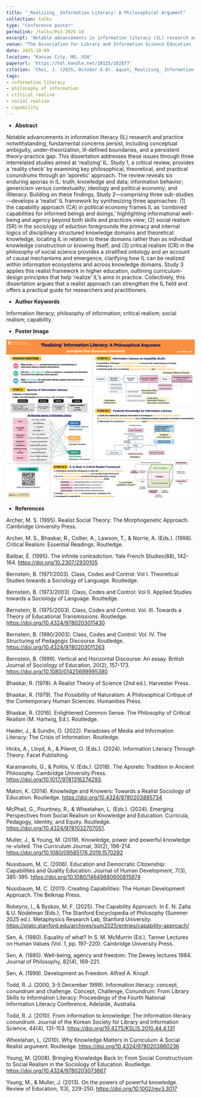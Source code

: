 ```yaml
---
title: "_Realizing_ Information Literacy: A Philosophical Argument"
collection: talks
type: "Conference poster"
permalink: /talks/Po3-2025-10
excerpt: 'Notable advancements in information literacy (IL) research and practice notwithstanding, fundamental concerns persist, including conceptual ambiguity, under-theorization, ill-defined boundaries, and a persistent theory-practice gap. This dissertation addresses these issues through three interrelated studies aimed at ‘realizing’ IL.'
venue: "The Association for Library and Information Science Education (ALISE) 2025 Annual Conference"
date: 2025-10-09
location: "Kansas City, MO, USA"
paperurl: 'https://hdl.handle.net/10125/102877'
citation: 'Choi, J. (2025, October 6-8). &quot;_Realizing_ Information Literacy: A Philosophical Argument.&quot; <i> </i>, Kansas City, MO, USA.'
tags:
- information literacy
- philosophy of information
- critical realism
- social realism
- capability
---
```


- **Abstract**

Notable advancements in information literacy (IL) research and practice notwithstanding, fundamental concerns persist, including conceptual ambiguity, under-theorization, ill-defined boundaries, and a persistent theory-practice gap. This dissertation addresses these issues through three interrelated studies aimed at ‘realizing’ IL. Study 1, a critical review, provides a ‘reality check’ by examining key philosophical, theoretical, and practical conundrums through an ‘aporetic’ approach. The review reveals six enduring aporias in IL: truth; knowledge and data; information behavior; genericism versus contextuality; ideology and political economy; and illiteracy. Building on these findings, Study 2—comprising three sub-studies—develops a ‘realist’ IL framework by synthesizing three approaches: (1) the capability approach (CA) in political economy frames IL as ‘combined capabilities for informed beings and doings,’ highlighting informational well-being and agency beyond both skills and practices view; (2) social realism (SR) in the sociology of eduction foregrounds the primacy and internal logics of disciplinary structured knowledge domains and theoretical knowledge, locating IL in relation to these domains rather than as individual knowledge construction or knowing itself; and (3) critical realism (CR) in the philosophy of social science provides a stratified ontology and an account of causal mechanisms and emergence, clarifying how IL can be realized within information ecosystems and across knowledge domains. Study 3 applies this realist framework in higher education, outlining curriculum-design principles that help ‘realize’ IL’s aims in practice. Collectively, this dissertation argues that a realist approach can strengthen the IL field and offers a practical guide for researchers and practitioners. 


- **Author Keywords**

Information literacy; philosophy of information; critical realism; social realism; capability.

- **Poster Image**

<img src='/images/Po3-ALISE2025-202510-Realizing_IL-Jeongbae_Choi.png'>

- **References**

Archer, M. S. (1995). Realist Social Theory: The Morphogenetic Approach. Cambridge University Press. 

Archer, M. S., Bhaskar, R., Collier, A., Lawson, T., & Norrie, A. (Eds.). (1998). Critical Realism: Essential Readings. Routledge. 

Balibar, É. (1995). The infinite contradiction. Yale French Studies(88), 142-164. https://doi.org/10.2307/2930105 

Bernstein, B. (1971/2003). Class, Codes and Control: Vol I. Theoretical Studies towards a Sociology of Language. Routledge. 

Bernstein, B. (1973/2003). Class, Codes and Control: Vol II. Applied Studies towards a Sociology of Language. Routledge. 

Bernstein, B. (1975/2003). Class, Codes and Control: Vol. III. Towards a Theory of Educational Transmissions. Routledge. https://doi.org/10.4324/9780203011430 

Bernstein, B. (1990/2003). Class, Codes and Control: Vol. IV. The Structuring of Pedagogic Discourse. Routledge. https://doi.org/10.4324/9780203011263 

Bernstein, B. (1999). Vertical and Horizontal Discourse: An essay. British Journal of Sociology of Education, 20(2), 157-173. https://doi.org/10.1080/01425699995380 

Bhaskar, R. (1978). A Realist Theory of Science (2nd ed.). Harvester Press. 

Bhaskar, R. (1979). The Possibility of Naturalism: A Philosophical Critique of the Contemporary Human Sciences. Humanities Press. 

Bhaskar, R. (2016). Enlightened Common Sense: The Philosophy of Critical Realism (M. Hartwig, Ed.). Routledge. 

Haider, J., & Sundin, O. (2022). Paradoxes of Media and Information Literacy: The Crisis of Information. Routledge. 

Hicks, A., Lloyd, A., & Pilerot, O. (Eds.). (2024). Information Literacy Through Theory. Facet Publishing. 

Karamanolis, G., & Politis, V. (Eds.). (2018). The Aporetic Tradition in Ancient Philosophy. Cambridge University Press. https://doi.org/10.1017/9781316274293. 

Maton, K. (2014). Knowledge and Knowers: Towards a Realist Sociology of Education. Routledge. https://doi.org/10.4324/9780203885734 

McPhail, G., Pountney, R., & Wheelahan, L. (Eds.). (2024). Emerging Perspectives from Social Realism on Knowledge and Education: Curricula, Pedagogy, Identity, and Equity. Routledge. https://doi.org/10.4324/9781032707051. 

Muller, J., & Young, M. (2019). Knowledge, power and powerful knowledge re-visited. The Curriculum Journal, 30(2), 196-214. https://doi.org/10.1080/09585176.2019.1570292 

Nussbaum, M. C. (2006). Education and Democratic Citizenship: Capabilities and Quality Education. Journal of Human Development, 7(3), 385-395. https://doi.org/10.1080/14649880600815974 

Nussbaum, M. C. (2011). Creating Capabilities: The Human Development Approach. The Belknap Press. 

Robeyns, I., & Byskov, M. F. (2025). The Capability Approach. In E. N. Zalta & U. Nodelman (Eds.), The Stanford Encyclopedia of Philosophy (Summer 2025 ed.). Metaphysics Research Lab, Stanford University. https://plato.stanford.edu/archives/sum2025/entries/capability-approach/ 

Sen, A. (1980). Equality of what? In S. M. McMurrin (Ed.), Tanner Lectures on Human Values (Vol. 1, pp. 197-220). Cambridge University Press. 

Sen, A. (1985). Well-being, agency and freedom: The Dewey lectures 1984. Journal of Philosophy, 82(4), 169-221. 

Sen, A. (1999). Development as Freedom. Alfred A. Knopf. 

Todd, R. J. (2000, 3-5 December 1999). Information literacy: concept, conundrum and challenge. Concept, Challenge, Conundrum: From Library Skills to Information Literacy: Proceedings of the Fourth National Information Literacy Conference, Adelaide, Australia.

Todd, R. J. (2010). From information to knowledge: The information literacy conundrum. Journal of the Korean Society for Library and Information Science, 44(4), 131-153. https://doi.org/10.4275/KSLIS.2010.44.4.131

Wheelahan, L. (2010). Why Knowledge Matters in Curriculum: A Social Realist argument. Routledge. https://doi.org/10.4324/9780203860236 

Young, M. (2008). Bringing Knowledge Back In: From Social Constructivism to Social Realism in the Sociology of Education. Routledge. https://doi.org/10.4324/9780203073667 

Young, M., & Muller, J. (2013). On the powers of powerful knowledge. Review of Education, 1(3), 229-250. https://doi.org/10.1002/rev3.3017 
